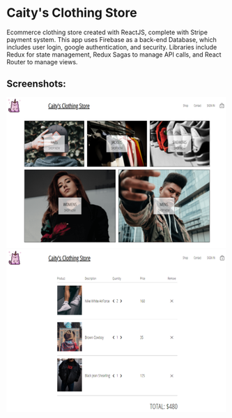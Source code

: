 # Caity's Clothing Store

Ecommerce clothing store created with ReactJS, complete with Stripe payment system. This app uses Firebase as a back-end Database, which includes user login, google authentication, and security. Libraries include Redux for state management, Redux Sagas to manage API calls, and React Router to manage views.

## Screenshots:
<img src="gh-screenshots/s1.PNG" />
<img src="gh-screenshots/s2.PNG" />